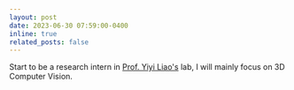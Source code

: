 ```yaml
---
layout: post
date: 2023-06-30 07:59:00-0400
inline: true
related_posts: false
---
```


Start to be a research intern in [Prof. Yiyi Liao's](https://yiyiliao.github.io/) lab, I will mainly focus on 3D Computer Vision.
